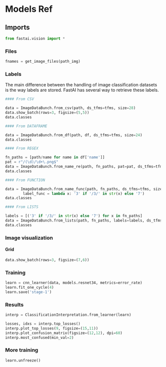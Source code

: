 # Models Ref

## Imports

```py
from fastai.vision import *
```

### Files

```py
fnames = get_image_files(path_img)
```

### Labels
The main difference between the handling of image classification datasets is the way labels are stored.
FastAI has several way to retrieve these labels.

```py
#### From CSV

data = ImageDataBunch.from_csv(path, ds_tfms=tfms, size=28)
data.show_batch(rows=3, figsize=(5,5))
data.classes

#### From DATAFRAME

data = ImageDataBunch.from_df(path, df, ds_tfms=tfms, size=24)
data.classes

#### From REGEX

fn_paths = [path/name for name in df['name']]
pat = r"/(\d)/\d+\.png$"
data = ImageDataBunch.from_name_re(path, fn_paths, pat=pat, ds_tfms=tfms, size=24)
data.classes

#### From FUNCTION

data = ImageDataBunch.from_name_func(path, fn_paths, ds_tfms=tfms, size=24,
        label_func = lambda x: '3' if '/3/' in str(x) else '7')
data.classes

#### From LISTS

labels = [('3' if '/3/' in str(x) else '7') for x in fn_paths]
data = ImageDataBunch.from_lists(path, fn_paths, labels=labels, ds_tfms=tfms, size=24)
data.classes
```

### Image visualization

#### Grid

```py
data.show_batch(rows=3, figsize=(7,6))
```

### Training

```py
learn = cnn_learner(data, models.resnet34, metrics=error_rate)
learn.fit_one_cycle(4)
learn.save('stage-1')
```

### Results

```py
interp = ClassificationInterpretation.from_learner(learn)

losses, idxs = interp.top_losses()
interp.plot_top_losses(9, figsize=(15,11))
interp.plot_confusion_matrix(figsize=(12,12), dpi=60)
interp.most_confused(min_val=2)
```

### More training

```py
learn.unfreeze()
```
